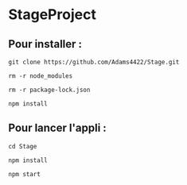 # StageProject

## Pour installer :

```
git clone https://github.com/Adams4422/Stage.git
```
```
rm -r node_modules
```
```
rm -r package-lock.json
```
```
npm install
```
## Pour lancer l'appli :

```
cd Stage
```
```
npm install
```
```
npm start
```
